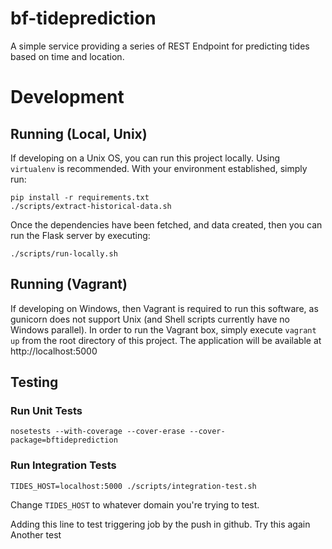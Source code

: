 # bf-tideprediction

A simple service providing a series of REST Endpoint for predicting tides based on time and location. 

# Development

## Running (Local, Unix)

If developing on a Unix OS, you can run this project locally. Using `virtualenv` is recommended. With your environment established, simply run:

```
pip install -r requirements.txt
./scripts/extract-historical-data.sh
```

Once the dependencies have been fetched, and data created, then you can run the Flask server by executing:

```
./scripts/run-locally.sh
```

## Running (Vagrant)

If developing on Windows, then Vagrant is required to run this software, as gunicorn does not support Unix (and Shell scripts currently have no Windows parallel). In order to run the Vagrant box, simply execute `vagrant up` from the root directory of this project. The application will be available at http://localhost:5000

## Testing

### Run Unit Tests

```
nosetests --with-coverage --cover-erase --cover-package=bftideprediction
```

### Run Integration Tests

```
TIDES_HOST=localhost:5000 ./scripts/integration-test.sh
```

Change `TIDES_HOST` to whatever domain you're trying to test.

Adding this line to test triggering job by the push in github.
Try this again
Another test
